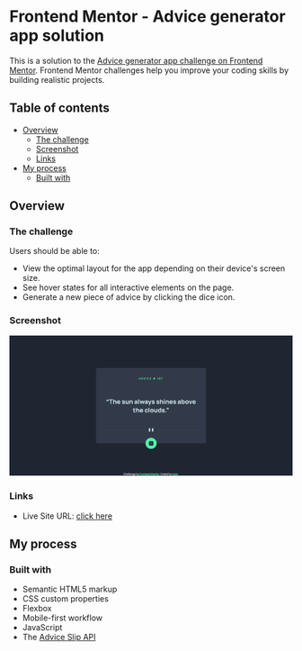 # Frontend Mentor - Advice generator app solution

This is a solution to the [Advice generator app challenge on Frontend Mentor](https://www.frontendmentor.io/challenges/advice-generator-app-QdUG-13db). Frontend Mentor challenges help you improve your coding skills by building realistic projects.

## Table of contents

- [Overview](#overview)
  - [The challenge](#the-challenge)
  - [Screenshot](#screenshot)
  - [Links](#links)
- [My process](#my-process)
  - [Built with](#built-with)

## Overview

### The challenge

Users should be able to:

- View the optimal layout for the app depending on their device's screen size.
- See hover states for all interactive elements on the page.
- Generate a new piece of advice by clicking the dice icon.

### Screenshot

![Screenshot](./screenshot.png)

### Links

- Live Site URL: [click here](https://iulso.github.io/fem-advice-generator)

## My process

### Built with

- Semantic HTML5 markup
- CSS custom properties
- Flexbox
- Mobile-first workflow
- JavaScript
- The [Advice Slip API](https://api.adviceslip.com)

